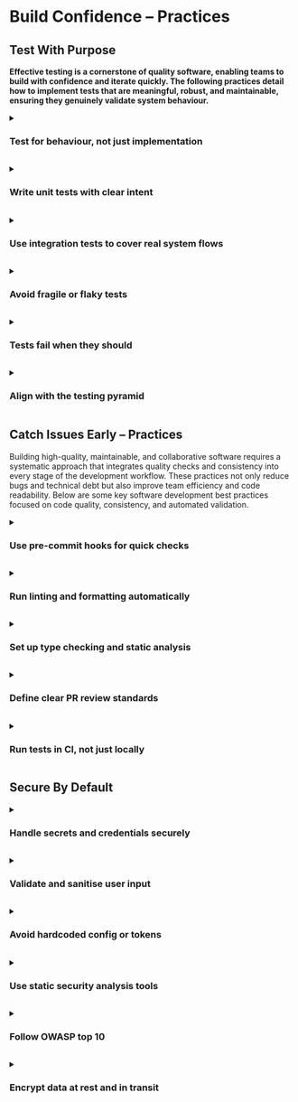 # Build Confidence – Practices

## Test With Purpose 


**Effective testing is a cornerstone of quality software, enabling teams to build with confidence and iterate quickly. The following practices detail how to implement tests that are meaningful, robust, and maintainable, ensuring they genuinely validate system behaviour.**

<a id="test-for-behaviour,-not-just-implementation"></a>

<details>
<summary><h3>Test for behaviour, not just implementation</h3></summary>

Tests should verify *what* a piece of code does (its externally observable behaviour) rather than *how* it does it (its internal structure or specific methods used). Behaviour-driven tests are more resilient to refactoring because they are coupled to the contract of the code, not its internal details. If the underlying implementation changes but the behaviour remains the same, the test should still pass. 

**Examples** 

**Scenario:** Testing a `UserProfileService` that fetches user preferences. 

**Bad Test (Implementation-focused):** 

This test checks if a specific internal method (`_fetchPreferencesFromDB`) is called. If that method is renamed or its role is absorbed into another, the test breaks even if the service's overall behaviour (`getPreferences`) is still correct.

JavaScript

```javascript
// userService.js
class UserProfileService {
  constructor(db) {
    this.db = db;
  }
  async _fetchPreferencesFromDB(userId) {
    // complex logic to fetch from DB
    return this.db.query('SELECT ...');
  }
  async getPreferences(userId) {
    // ... some initial logic ...
    const prefs = await this._fetchPreferencesFromDB(userId);
    // ... some processing ...
    return prefs;
  }
}

// bad.test.js
it('should call _fetchPreferencesFromDB when getPreferences is invoked', () => {
  const mockDb = { query: jest.fn().mockResolvedValue({ theme: 'dark' }) };
  const service = new UserProfileService(mockDb);
  // Spy on the internal method
  const fetchSpy = jest.spyOn(service, '_fetchPreferencesFromDB');

  service.getPreferences('user123');

  expect(fetchSpy).toHaveBeenCalledWith('user123'); // Coupled to implementation detail
});
```

**Good Test (Behaviour-focused):** 

This test focuses on the outcome: given a user ID, the service should return the correct preference object. It doesn't care about internal method names or how the data is retrieved.

JavaScript

```javascript
// good.test.js
it('should return user preferences for a given user ID', async () => {
  const mockDb = {
    query: jest.fn().mockResolvedValue({ theme: 'dark', notifications: 'enabled' })
  };
  const service = new UserProfileService(mockDb); // Assuming UserProfileService as defined before

  const preferences = await service.getPreferences('user123');

  expect(preferences).toEqual({
    theme: 'dark',
    notifications: 'enabled'
  });
  // We can also check if the DB was called appropriately but not specific internal methods
  expect(mockDb.query).toHaveBeenCalled(); // Or with a more specific query if that's part of the contract
});
```

</details>

<a id="write-unit-tests-with-clear-intent"></a>

<details>
<summary><h3>Write unit tests with clear intent</h3></summary>

Each unit test should verify a single, specific piece of functionality, condition, or behaviour. Test names should be descriptive and clearly state what is being tested and what the expected outcome is. Adopting a clear structure like Arrange-Act-Assert (AAA) or Given-When-Then (GWT) helps maintain this clarity. This makes tests easier to understand, debug, and maintain. 

**Examples** 

**Scenario:** Testing a `PasswordValidator` class. 

**Bad Test:** A single test method `testPasswordValidation()` that tries to assert multiple conditions (length, special characters, uppercase) makes it hard to pinpoint which rule failed.

JavaScript

```javascript
// Bad naming and multiple concerns
it('validates password', () => {
  const validator = new PasswordValidator();
  expect(validator.isValid('short')).toBe(false);       // Length
  expect(validator.isValid('longenough')).toBe(false);  // Missing special char
  expect(validator.isValid('LongEnough!')).toBe(true); // Valid
});
```

**Good Tests:** Separate tests for each validation rule, with descriptive names using a consistent pattern.

JavaScript

```javascript
// passwordValidator.js (example implementation)
class PasswordValidator {
  isValid(password) {
    if (password.length < 8) return false;
    if (!/[!@#$%^&*]/.test(password)) return false;
    if (!/[A-Z]/.test(password)) return false;
    return true;
  }
}

// good.test.js
describe('PasswordValidator', () => {
  const validator = new PasswordValidator();

  it('should return false for passwords less than 8 characters', () => {
    // Arrange
    const shortPassword = 'short';
    // Act
    const result = validator.isValid(shortPassword);
    // Assert
    expect(result).toBe(false);
  });

  it('should return false for passwords without a special character', () => {
    // Arrange
    const noSpecialCharPassword = 'longenough';
    // Act
    const result = validator.isValid(noSpecialCharPassword);
    // Assert
    expect(result).toBe(false);
  });

  it('should return false for passwords without an uppercase letter', () => {
    // Arrange
    const noUppercasePassword = 'longenough!';
    // Act
    const result = validator.isValid(noUppercasePassword);
    // Assert
    expect(result).toBe(false);
  });

  it('should return true for valid passwords meeting all criteria', () => {
    // Arrange
    const validPassword = 'ValidPassword1!';
    // Act
    const result = validator.isValid(validPassword);
    // Assert
    expect(result).toBe(true);
  });
});
```

</details>

<a id="use-integration-tests-to-cover-real-system-flows"></a>

<details>
<summary><h3>Use integration tests to cover real system flows</h3></summary>

Integration tests verify the interactions between different components, modules, or services of an application. They ensure that these parts work together as expected to achieve a specific outcome, simulating real user scenarios or API interactions. Unlike unit tests that test parts in isolation, integration tests focus on the "glue" that holds them together. 

**Examples** 

**Scenario:** An e-commerce API where creating an order involves an `OrderController`, `OrderService`, `ProductService` (to check stock), and `NotificationService`. **Test Flow:**

1. **Setup:** Ensure dependent services like `ProductService` are primed with necessary test data (e.g., product in stock) using mocks or a test database. Mock the `NotificationService` to verify it gets called, without actually sending an email.  
2. **Action:** Send an HTTP POST request to the `/orders` endpoint (simulating an API call to the `OrderController`).  
3. **Verification:**  
   * Assert that the HTTP response is `201 Created` and contains the order details.  
   * Verify that the `OrderService` created an order in the database (or its test double).  
   * Verify that the `ProductService` was queried for stock.  
   * Verify that the (mocked) `NotificationService`'s `sendOrderConfirmation` method was called with the correct order details.

TypeScript

```typescript
// Pseudocode for an integration test
describe('/orders API endpoint', () => {
  let mockProductService;
  let mockNotificationService;
  let orderController; // Assuming this uses the services

  beforeEach(() => {
    // Setup mocks for services ProductService and NotificationService
    mockProductService = {
      checkStock: jest.fn().mockResolvedValue(true),
      reduceStock: jest.fn().mockResolvedValue(true)
    };
    mockNotificationService = {
      sendOrderConfirmation: jest.fn().mockResolvedValue(undefined)
    };
    // Initialize OrderService with real dependencies or controlled test doubles
    // Initialize OrderController with these services
  });

  it('should create an order, reduce stock, and send notification', async () => {
    // Arrange: Define order payload
    const orderPayload = { userId: 'user1', productId: 'prodABC', quantity: 1 };

    // Act: Simulate an API call to the controller/endpoint
    // const response = await orderController.createOrder(orderPayload);
    // For a real HTTP test, you'd use a library like supertest:
    // const response = await request(app).post('/orders').send(orderPayload);


    // Assert: (assuming direct controller call for simplicity here)
    expect(response.status).toBe(201);
    expect(response.body.orderId).toBeDefined();
    expect(response.body.status).toBe('CONFIRMED');

    expect(mockProductService.checkStock).toHaveBeenCalledWith('prodABC', 1);
    expect(mockProductService.reduceStock).toHaveBeenCalledWith('prodABC', 1);
    expect(mockNotificationService.sendOrderConfirmation).toHaveBeenCalledWith(
      expect.objectContaining({ userId: 'user1', productId: 'prodABC' })
    );
    // Further assertions: check database state if applicable
  });
});
```

**Note:** Integration tests are typically slower and more complex to set up than unit tests, so they should focus on critical interaction points rather than exhaustive combinations.

</details>

<a id="avoid-fragile-or-flaky-tests"></a>

<details>
<summary><h3>Avoid fragile or flaky tests</h3></summary>

Fragile tests break easily due to minor, unrelated changes in the production code (e.g., renaming a private method, changing UI structure that doesn't affect behaviour). Flaky tests pass or fail inconsistently without any code changes, often due to issues like race conditions, reliance on external systems, unmanaged test data, or timing dependencies. Both erode confidence in the test suite. 

**Examples** 

**Fragile Test (UI Example):** A UI test that uses a very specific CSS selector or relies on the exact text of a button.

JavaScript

```javascript
// Fragile selector
const submitButton = document.querySelector('div.container > form#checkoutForm > button.primary-button.large');
// If class names or structure change, test breaks.
```

**Better Approach (UI):** 

Prefer queries that mirror how a real user interacts — by visible text, accessible labels, or roles

Use `data-testid` only when there isn’t a meaningful text label or role available.

Avoid over-relying on styling hooks (class names, deep CSS paths).

JavaScript

```javascript
<!-- HTML -->
<button aria-label="Submit order">Submit</button>
// Query by accessible role + label
const submitButton = screen.getByRole('button', { name: /submit order/i });
<!-- If no good label available -->
<button data-testid="checkout-submit-button">Submit</button>
// Fallback: query by test id
const submitButton = screen.getByTestId('checkout-submit-button');

```

**Flaky Test (Timing Dependent):** A test for an asynchronous operation that uses a fixed `setTimeout` to wait for completion.

JavaScript

```javascript
it('updates user status after some time', (done) => {
  userService.updateStatusAsync('user123', 'active');
  setTimeout(() => {
    const status = userService.getStatus('user123');
    expect(status).toBe('active');
    done(); // Test might pass or fail depending on how long updateStatusAsync actually takes
  }, 500); // 500ms might not always be enough
});
```

**Better Approach (Async):** Use promises, async/await, or specific mechanisms from testing libraries to wait for conditions.

JavaScript

```javascript
it('updates user status after async operation', async () => {
  await userService.updateStatusAsync('user123', 'active'); // Assuming this returns a promise
  const status = userService.getStatus('user123');
  expect(status).toBe('active');
});
```

**Other causes and solutions:**

* **Shared State:** Ensure tests are isolated and don't share mutable state. Reset state before/after each test.  
* **External Dependencies:** Mock external services reliably or use dedicated test instances.  
* **Random Data:** If tests use random data, ensure failures can be reproduced by seeding the random generator or logging the problematic data.  
* Using current date/time: This can cause similar problems to random data where you can’t guarantee the test will always pass.

</details>

<a id="tests-fail-when-they-should"></a>

<details>
<summary><h3>Tests fail when they should</h3></summary>

Conversely to flaky tests, having a suite of tests that pass no matter what you throw at it gives a false sense of security. For a test to be considered as valuable, it needs to fail when a bug is introduced. Additionally, for each bug that’s released consider how you would have prevented that with an automated test.

Failing tests that catch bugs should be treated as a success, rather than a headache. 

**Mutation testing:**

Running mutation testing against your code base gives you insight into what areas of the code are covered by *valuable* tests. This goes a step further than code coverage, because it checks which tests fail when a code change is made, simulating what would happen when an engineer untowardly does this.

For each failure flagged by mutation testing, evaluate the likelihood and severity of the potential bug, and prioritise as appropriate.

</details>

<a id="align-with-the-testing-pyramid"></a>

<details>
<summary><h3>Align with the testing pyramid</h3></summary>

The testing pyramid is a model that guides the allocation of different types of tests in a project. It advocates for having a large base of fast, isolated unit tests, a smaller layer of integration tests that verify component interactions, and an even smaller layer of end-to-end (E2E) or UI tests that validate the entire system flow. The rationale is to optimize for feedback speed, cost of writing/maintaining tests, and reliability of test results. 

**Examples** 

**Visual (Conceptual):**

* **Base (Largest): Unit Tests** \- Test individual functions, classes, or modules in isolation. Fast, numerous, easy to write and debug.  
* **Middle: Integration Tests** \- Test interactions between components/services. Slower than unit tests, fewer in number.  
* **Top (Smallest): End-to-End (E2E) / UI Tests** \- Test the entire application flow from the user's perspective. Slowest, most brittle, and most expensive to maintain; use sparingly for critical user journeys.

**Scenario:** Developing a new "Add to Cart" feature in an e-commerce application. **Test Distribution:**

* **Unit Tests (Many):**  
  * Test the `CartService` methods: `addItem(item, quantity)`, `calculateTotal()`, `removeItem(itemId)`.  
  * Test validation logic: quantity must be positive, item must exist (mocking product lookup).  
  * Test any helper functions for price calculation or discount application within the cart module.  
* **Integration Tests (Fewer):**  
  * Test the API endpoint for adding an item to the cart:  
    * Verify that calling `POST /cart/items` with valid product data correctly updates the cart (e.g., checks database or session) and interacts appropriately with a (mocked or test-instanced) `ProductService` to check availability.  
  * Test interaction between `CartService` and `InventoryService` when an item is added.  
* **End-to-End / UI Tests (Fewest):**  
  * One test to simulate a user browsing a product, clicking "Add to Cart," and verifying the item appears in the mini-cart UI and the cart page correctly reflects the new item and total.

**Anti-Patterns:**

* **Inverted Pyramid (Ice Cream Cone):** Relying heavily on slow, brittle E2E tests with few unit or integration tests. Leads to slow feedback, high maintenance, and unstable CI pipelines.  
* **Hourglass:** Many unit tests and E2E tests, but very few integration tests, leading to a gap in testing component interactions.

</details>

## Catch Issues Early – Practices

Building high-quality, maintainable, and collaborative software requires a systematic approach that integrates quality checks and consistency into every stage of the development workflow. These practices not only reduce bugs and technical debt but also improve team efficiency and code readability. Below are some key software development best practices focused on code quality, consistency, and automated validation.

<a id="use-pre-commit-hooks-for-quick-checks"></a>

<details>
<summary><h3>Use pre-commit hooks for quick checks</h3></summary>

Pre-commit hooks are scripts that run automatically before a commit is finalised in a Git repository. They serve as an immediate feedback mechanism, catching common issues like syntax errors, formatting inconsistencies, or basic linting violations *before* code is even committed. This prevents "dirty" code from entering the version history and saves time by catching problems early.

**Benefits:**

* **Instant Feedback:** Developers get immediate notification of issues.  
* **Prevents Bad Commits:** Stops problematic code from being committed.  
* **Enforces Standards:** Helps maintain code quality and consistency across the team.

**Example:** Using `husky` (for JavaScript/Node.js projects) or `pre-commit` (for Python projects) to set up a hook that runs a linter and formatter:

```shell
# For a Node.js project using husky and lint-staged
# 1. Install husky and lint-staged
npm install husky lint-staged --save-dev

# 2. Add a 'prepare' script to package.json to enable husky
# package.json
{
  "name": "my-app",
  "version": "1.0.0",
  "scripts": {
    "prepare": "husky"
  },
  "devDependencies": {
    "husky": "^9.0.0",
    "lint-staged": "^15.0.0"
  },
  "lint-staged": {
    "*.{js,jsx,ts,tsx}": ["eslint --fix", "prettier --write"],
    "*.{json,css,md}": ["prettier --write"]
  }
}

# 3. Add a pre-commit hook via husky
npx husky add .husky/pre-commit "npx lint-staged"
```

Now, every time a developer tries to `git commit`, `lint-staged` will run ESLint (linter) and Prettier (formatter) only on the staged files, fixing issues and ensuring code quality before the commit is made.

</details>

<a id="run-linting-and-formatting-automatically"></a>

<details>
<summary><h3>Run linting and formatting automatically</h3></summary>

Linting and formatting tools enforce consistent code style, identify potential errors, and improve readability. Automating their execution ensures that all code adheres to team standards without manual effort or subjective debates.

* **Linting:** Analyses code for programmatic errors, stylistic issues, and suspicious constructs (e.g., unused variables, unreachable code).  
* **Formatting:** Automatically adjusts code layout, indentation, spacing, and line breaks to a predefined style.

**Benefits:**

* **Code Consistency:** All code looks the same, regardless of who wrote it.  
* **Reduced Cognitive Load:** Developers can focus on logic, not style.  
* **Early Bug Detection:** Linters can catch subtle errors that compilers might miss.  
* **Improved Readability:** Consistent formatting makes code easier to read and understand.

**Example:** Integrating **ESLint** (for JavaScript/TypeScript) and **Prettier** (for formatting) into the development workflow:

1. **IDE Integration:** Configure developer IDEs (e.g., VS Code) to automatically run Prettier on save and display ESLint warnings/errors.  
2. **Pre-commit Hooks:** As shown above, use `lint-staged` to format and lint staged files before commit.  
3. **CI/CD Pipeline:** Add a step in the CI pipeline to run linters and formatters on the entire codebase or changed files, failing the build if violations are found.

YAML

```yaml
# Example GitHub Actions step for linting and formatting check
name: CI
on: [push]
jobs:
  build:
    runs-on: ubuntu-latest
    steps:
    - uses: actions/checkout@v4
    - name: Use Node.js
      uses: actions/setup-node@v4
      with:
        node-version: '20'
    - name: Install dependencies
      run: npm ci
    - name: Run ESLint
      run: npm run lint # Assumes 'lint' script in package.json runs ESLint
    - name: Check Prettier formatting
      run: npx prettier --check . # Fails if files are not formatted correctly
```

</details>

<a id="set-up-type-checking-and-static-analysis"></a>

<details>
<summary><h3>Set up type checking and static analysis</h3></summary>

This practice goes beyond basic linting to perform deeper code analysis.

* **Type Checking:** Verifies type correctness in languages that support it (e.g., TypeScript, Python with MyPy). This helps prevent runtime errors caused by type mismatches.  
* **Static Analysis (Deeper Level):** Tools analyse code for more complex issues like potential null pointer dereferences, resource leaks, dead code, security vulnerabilities (SAST), and adherence to architectural patterns, without executing the code.

**Benefits:**

* **Reduced Runtime Errors:** Catches type-related bugs early.  
* **Improved Code Quality:** Identifies complex logical flaws and potential issues.  
* **Enhanced Refactoring:** Provides confidence when making changes, as the type checker will flag inconsistencies.  
* **Better Documentation:** Type annotations serve as a form of documentation.

**Example:** Using **TypeScript** for type checking and **SonarQube** for comprehensive static analysis:

1. **TypeScript Integration:**

```ts
// Example TypeScript code
interface User {
  id: number;
  name: string;
  email?: string; // optional property
}
function greetUser(user: User): string {
  return `Hello, ${user.name}!`;
}
const myUser: User = { id: 1, name: "Alice" };
console.log(greetUser(myUser));
// This would cause a type error during compilation:
// greetUser({ id: "2", name: 123 });
```

2. The TypeScript compiler (`tsc`) runs as part of the build process, catching type errors before runtime.  
3. **SonarQube Integration:** SonarQube is integrated into the CI/CD pipeline. After the code is built, a SonarQube scanner analyzes the codebase. It provides a detailed report on code quality, security vulnerabilities, and technical debt, often with a "Quality Gate" that can block deployments if critical issues are found.

</details>

<a id="define-clear-pr-review-standards"></a>

<details>
<summary><h3>Define clear PR review standards</h3></summary>

Pull Request (PR) reviews are a critical human-driven quality gate. Establishing clear standards ensures that reviews are consistent, effective, and constructive, focusing on key aspects of code quality, correctness, and adherence to design.

**Benefits:**

* **Improved Code Quality:** Catches bugs, logical flaws, and design issues.  
* **Knowledge Sharing:** Spreads knowledge about the codebase and best practices.  
* **Mentorship:** Provides opportunities for less experienced developers to learn.  
* **Consistency:** Ensures adherence to coding standards, architectural patterns, and security guidelines.

**Example:** A team's PR review standards might include:

* **Checklist for Reviewers:**  
  * **Functionality:** Does the code meet the requirements? (Test locally if needed).  
  * **Correctness:** Are there any logical errors or edge cases missed?  
  * **Readability:** Is the code clear, concise, and well-commented where necessary?  
  * **Maintainability:** Is the code easy to understand and modify for future developers?  
  * **Performance:** Are there any obvious performance bottlenecks?  
  * **Security:** Are common vulnerabilities avoided (e.g., input validation, access control)?  
  * **Tests:** Are there adequate unit, integration, and (if applicable) E2E tests? Do they pass?  
  * **Error Handling:** Is error handling robust and user-friendly?  
  * **Naming Conventions:** Are variables, functions, and classes named clearly and consistently?  
  * **Documentation:** Is relevant documentation updated (e.g., README, API docs)?  
* **Process:**  
  * Minimum number of approvals required (e.g., 2).  
  * Reviewers should aim to provide feedback within 24 hours.  
  * Discussions should be constructive and focused on the code, not the person.  
  * Large PRs should be avoided; break them down into smaller, focused changes.

</details>

<a id="run-tests-in-ci,-not-just-locally"></a>

<details>
<summary><h3>Run tests in CI, not just locally</h3></summary>

While local testing is essential for developer productivity, relying solely on it is risky. Running tests in a Continuous Integration (CI) environment ensures that tests are executed in a clean, consistent, and standardized environment, independent of individual developer setups. This acts as a critical gatekeeper for merging code.

**Benefits:**

* **Environment Consistency:** Eliminates "works on my machine" problems.  
* **Automated Verification:** Ensures that all tests pass for every code change.  
* **Regression Prevention:** Catches regressions (new bugs in old features) early.  
* **Quality Gate:** Prevents faulty code from being merged into the main branch or deployed.  
* **Faster Feedback for Team:** Everyone knows the status of the codebase quickly.

**Example:** Using a CI service like **GitHub Actions**, **GitLab CI/CD**, **Jenkins**, or **Azure DevOps Pipelines**:

1. **Code Push/PR Creation:** A developer pushes code to a branch or opens a Pull Request.  
2. **CI Pipeline Triggered:** The CI pipeline automatically starts.  
3. **Environment Setup:** The CI environment spins up a clean, consistent environment (e.g., a Docker container with specific Node.js/Python/Java versions, database instances, etc.).  
4. **Dependency Installation:** Project dependencies are installed.  
5. **Test Execution:** All categories of tests are run:  
   * **Unit Tests:** (`npm test`, `pytest`, `mvn test`)  
   * **Integration Tests:** (e.g., tests that interact with a mock database or other services).  
   * **End-to-End (E2E) Tests:** (e.g., Cypress, Playwright, Selenium running against a deployed test environment).  
6. **Build Status Reporting:** The CI service reports the test results back to the PR or commit status. If any test fails, the build status is marked as failed, preventing the PR from being merged.

YAML

```yaml
# Example GitHub Actions workflow snippet for running tests in CI
name: CI Tests
on:
  push:
    branches:
      - main
  pull_request:
    branches:
      - main

jobs:
  test:
    runs-on: ubuntu-latest
    steps:
    - uses: actions/checkout@v4
    - name: Set up Node.js
      uses: actions/setup-node@v4
      with:
        node-version: '20'
    - name: Install dependencies
      run: npm ci
    - name: Run Unit and Integration Tests
      run: npm test # Assumes 'test' script runs all unit/integration tests
    - name: Run E2E Tests (if applicable)
      # This step would typically run against a deployed test environment
      # and might require more complex setup, e.g.,
      # run: npx cypress run --record --key ${{ secrets.CYPRESS_RECORD_KEY }}
      run: echo "E2E tests would run here"
```

</details>


## Secure By Default 
<a id="handle-secrets-and-credentials-securely"></a>

<details>
<summary><h3>Handle secrets and credentials securely</h3></summary>

"Secrets" refer to sensitive pieces of information like API keys, database passwords, private keys, and access tokens. Hardcoding these directly into source code, configuration files, or version control systems is a major security vulnerability. Secure handling involves storing and accessing secrets in a way that limits exposure and provides robust access control.

**Example:** Instead of:

```py
# BAD PRACTICE: Hardcoded secret
DB_PASSWORD = "my_super_secret_password"
API_KEY = "sk_live_xyz123abc"
```

Use a **Secrets Management Service** or **Environment Variables**:

* **Environment Variables (for simpler deployments/local dev):**  

```py
# GOOD PRACTICE: Read from environment variable
# Python example
import os
DB_PASSWORD = os.environ.get("DB_PASSWORD")
API_KEY = os.environ.get("API_KEY")
```

* Secrets are injected into the environment at runtime, never committed to code.  
* **Dedicated Secrets Management Service (for production/complex setups):** Services like **HashiCorp Vault**, **AWS Secrets Manager**, **Google Cloud Secret Manager**, or **Azure Key Vault** allow you to centralize, encrypt, and tightly control access to secrets.  
* Applications retrieve secrets at runtime via secure APIs, often using identity-based access.

</details>

<a id="validate-and-sanitise-user-input"></a>

<details>
<summary><h3>Validate and sanitise user input</h3></summary>

Any data received from an untrusted source (e.g., user input from a web form, API request body, URL parameters) must be validated and sanitized.

* **Validation:** Ensuring the input conforms to expected format, type, length, and range (e.g., an email address is a valid email format, a number is within a specific range).  
* **Sanitization:** Removing or encoding potentially malicious characters or code from the input to prevent injection attacks (e.g., SQL Injection, Cross-Site Scripting \- XSS, Command Injection).

**Example:** A web application accepts user comments.

**BAD PRACTICE (Vulnerable to XSS):**

```javascript
// Node.js Express example
app.post('/comment', (req, res) => {
    const commentText = req.body.comment; // User input directly used
    // ... store commentText in database, then display it
    res.send(`<div>${commentText}</div>`); // User input rendered directly
});
// If user inputs: <script>alert('XSS!')</script>, it executes in other users' browsers.
```

**GOOD PRACTICE (Validation and Sanitization):**

```javascript
// Node.js Express example with validation (e.g., Joi) and sanitization (e.g., DOMPurify for HTML)
const Joi = require('joi');
const DOMPurify = require('dompurify'); // Server-side DOMPurify

const commentSchema = Joi.string().min(5).max(500).required();
app.post('/comment', (req, res) => {
    const { error, value } = commentSchema.validate(req.body.comment);
    if (error) {
        return res.status(400).send({ message: error.details[0].message });
    }
    // Sanitize the input to remove potentially malicious HTML/JS
    const sanitizedComment = DOMPurify.sanitize(value);
    // ... store sanitizedComment in database ...
    // When rendering: ensure proper output encoding/escaping for the context (HTML, JSON, etc.)
    res.send(`<div>${sanitizedComment}</div>`);
});
```

This ensures that only valid input is processed and any potentially harmful content is neutralized before storage or display.

</details>

<a id="avoid-hardcoded-config-or-tokens"></a>

<details>
<summary><h3>Avoid hardcoded config or tokens</h3></summary>

Similar to secrets, general application configuration (e.g., database connection strings, service URLs, feature flags, environment settings) should not be hardcoded directly into the application's source code. This practice makes the application less flexible, harder to deploy to different environments (development, staging, production), and increases the risk of accidental exposure of sensitive details.

**Example:** **BAD PRACTICE:**

```java
// Java example
public class AppConfig {
    public static final String API_BASE_URL = "http://dev.api.example.com";
    public static final int MAX_CONNECTIONS = 10;
}
```

**GOOD PRACTICE (Externalized Configuration):** Use configuration files (e.g., `.env` files, YAML, JSON, properties files) or dedicated configuration services.

```java
// Java example using a properties file (application.properties)
// application.properties:
// api.base.url=http://prod.api.example.com
// max.connections=50

// In your Java code:
import java.io.InputStream;
import java.util.Properties;

public class AppConfig {
    private static final Properties props = new Properties();

    static {
        try (InputStream input = AppConfig.class.getClassLoader().getResourceAsStream("application.properties")) {
            props.load(input);
        } catch (Exception ex) {
            ex.printStackTrace();
        }
    }
    public static String getApiBaseUrl() {
        return props.getProperty("api.base.url");
    }
    public static int getMaxConnections() {
        return Integer.parseInt(props.getProperty("max.connections"));
    }
}
```

This allows you to change configurations without recompiling or redeploying the application, simply by providing a different configuration file for each environment.

</details>

<a id="use-static-security-analysis-tools"></a>

<details>
<summary><h3>Use static security analysis tools</h3></summary>

Static Application Security Testing (SAST) tools analyze source code, bytecode, or binary code to find security vulnerabilities without actually executing the program. They are typically used early in the Software Development Life Cycle (SDLC), often integrated into CI/CD pipelines, to provide rapid feedback to developers.

**Benefits:**

* **Early Detection:** Catches vulnerabilities before they reach testing or production environments, reducing the cost of fixing.  
* **Scalability:** Can scan large codebases quickly and consistently.  
* **Developer Feedback:** Provides actionable insights directly to developers.

**Example:** A development team integrates **SonarQube** (a popular static analysis tool) into their **CI/CD pipeline**.

1. **Developer commits code:** Code is pushed to the version control system.  
2. **CI Pipeline Triggered:** The CI pipeline starts.  
3. **SAST Scan:** A SonarQube scan is executed on the newly committed code.  
4. **Automated Feedback:**  
   * If the scan detects high-severity vulnerabilities (e.g., potential SQL Injection, insecure cryptographic practices, hardcoded credentials), the build might automatically fail.  
   * Developers receive immediate feedback in their IDEs or on the pull request, highlighting the exact lines of code with the vulnerability and suggesting remediation steps.  
5. **Security Gate:** SonarQube's "Quality Gate" can prevent code from being merged into the main branch if it doesn't meet defined security standards.

</details>

<a id="follow-owasp-top-10"></a>

<details>
<summary><h3>Follow OWASP top 10</h3></summary>

The OWASP (Open Web Application Security Project) Top 10 is a widely recognised standard that lists the 10 most critical web application security risks. It serves as a foundational guide for developers and security professionals to understand and mitigate common vulnerabilities. Regularly reviewing and addressing these risks is crucial for building secure applications.

**Example:** Two common OWASP Top 10 items and how to address them:

* **A01:2021 \- Broken Access Control:**  
  * **Vulnerability:** Users can access resources or perform actions they are not authorized to (e.g., a regular user accessing admin functions, or viewing another user's data by changing an ID in the URL).  
  * **Mitigation:** Implement robust server-side access control checks for every request. **Never trust client-side authorization.**  
    * *Example:* Before allowing a user to view an order, the server-side code verifies that the `orderId` belongs to the authenticated user.

```javascript
// Node.js Express example
app.get('/orders/:orderId', authenticateUser, (req, res) => {
    const orderId = req.params.orderId;
    const userId = req.user.id; // Get ID from authenticated user

    // CRITICAL: Check if the order belongs to the current user
    Order.findById(orderId, (err, order) => {
        if (err || !order || order.userId !== userId) {
            return res.status(403).send('Access Denied');
        }
        res.json(order);
    });
});
```

* **A03:2021 \- Injection (e.g., SQL Injection):**  
  * **Vulnerability:** Untrusted data is sent to an interpreter as part of a command or query, tricking the interpreter into executing unintended commands.  
  * **Mitigation:** Use parameterized queries (prepared statements) or Object-Relational Mappers (ORMs). **Never concatenate user input directly into SQL queries.**  
    * *Example (SQL Injection prevention):*

```java
// Java example using PreparedStatement (JDBC)
String username = request.getParameter("username");
String password = request.getParameter("password");

String sql = "SELECT * FROM users WHERE username = ? AND password = ?";
try (PreparedStatement stmt = connection.prepareStatement(sql)) {
    stmt.setString(1, username);
    stmt.setString(2, password);
    ResultSet rs = stmt.executeQuery();
    // ... process result ...
}
```

  * This ensures that user input is treated as data, not executable code.

</details>

<a id="encrypt-data-at-rest-and-in-transit"></a>

<details>
<summary><h3>Encrypt data at rest and in transit</h3></summary>

Encryption is crucial for protecting sensitive data from unauthorized access, both when it's being stored (at rest) and when it's being transmitted across networks (in transit).

* **Data at Rest:** Data stored on servers, databases, backups, or storage devices.  
* **Data in Transit:** Data moving between systems, such as client-to-server communication, inter-service communication, or data transfer to third-party APIs.

**Example:**

* **Encrypting Data In Transit:**

  * **Use HTTPS (TLS/SSL):** This is the industry standard for securing communication over the internet. All web applications and APIs should enforce HTTPS.  
    * *Example:* When a user logs into your web app, their username and password are encrypted via TLS as they travel from their browser to your server. Inter-service communication within your cloud environment should also ideally use TLS (e.g., mTLS for microservices).  
  * **VPNs:** For secure access to internal resources or data transfers over public networks.  
  * **SSH:** For secure remote access to servers.  
* **Encrypting Data At Rest:**

  * **Database Encryption:** Most modern databases (e.g., PostgreSQL, MySQL, SQL Server) offer built-in encryption-at-rest capabilities. Cloud database services (e.g., AWS RDS, Google Cloud SQL, Azure SQL Database) provide this by default or as an easy-to-enable option.  
    * *Example:* A database storing customer credit card details is configured with encryption at rest, meaning the data files on the disk are encrypted. Even if someone gains unauthorized access to the raw disk volume, they cannot read the data without the encryption key.  
  * **Disk/Volume Encryption:** Encrypting the entire disk or specific volumes where data is stored.  
  * **Object Storage Encryption:** Cloud storage services (e.g., AWS S3, Google Cloud Storage, Azure Blob Storage) offer server-side encryption for files stored in buckets.  
  * **Application-Level Encryption:** For extremely sensitive data, you might encrypt specific fields within the database using keys managed by your application or a Key Management System (KMS).

</details>

